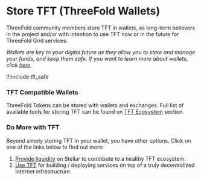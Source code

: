 # Store TFT (ThreeFold Wallets)

ThreeFold community members store TFT in wallets, as long-term believers in the project and/or with intention to use TFT now or in the future for ThreeFold Grid services.

*Wallets are key to your digital future as they allow you to store and manage your funds, and keep them safe. If you want to learn more about wallets, click [here](https://www.coinbase.com/learn/crypto-basics/what-is-a-crypto-wallet).*

!!!include:tft_safe

### TFT Compatible Wallets 

ThreeFold Tokens can be stored with wallets and exchanges. Full list of available tools for storing TFT can be found on [TFT Ecosystem](tft_ecosystem) section.

### Do More with TFT

Beyond simply storing TFT in your wallet, you have other options. Click on one of the links below to find out more:

1. [Provide liquidity](tft_liquidity) on Stellar to contribute to a healthy TFT ecosystem.
2. [Use TFT](grid_use) for building / deploying services on top of a truly decentralized Internet infrastructure.
